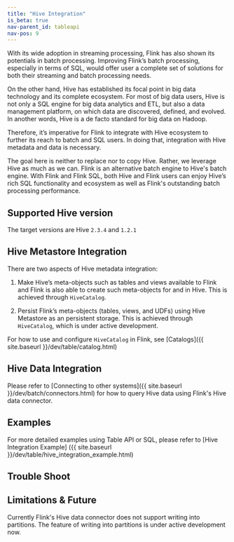 ```yaml
---
title: "Hive Integration"
is_beta: true
nav-parent_id: tableapi
nav-pos: 9
---
```

<!--
Licensed to the Apache Software Foundation (ASF) under one
or more contributor license agreements.  See the NOTICE file
distributed with this work for additional information
regarding copyright ownership.  The ASF licenses this file
to you under the Apache License, Version 2.0 (the
"License"); you may not use this file except in compliance
with the License.  You may obtain a copy of the License at

  http://www.apache.org/licenses/LICENSE-2.0

Unless required by applicable law or agreed to in writing,
software distributed under the License is distributed on an
"AS IS" BASIS, WITHOUT WARRANTIES OR CONDITIONS OF ANY
KIND, either express or implied.  See the License for the
specific language governing permissions and limitations
under the License.
-->

With its wide adoption in streaming processing, Flink has also shown its potentials in batch processing. Improving Flink’s batch processing, especially in terms of SQL, would offer user a complete set of solutions for both their streaming and batch processing needs.

On the other hand, Hive has established its focal point in big data technology and its complete ecosystem. For most of big data users, Hive is not only a SQL engine for big data analytics and ETL, but also a data management platform, on which data are discovered, defined, and evolved. In another words, Hive is a de facto standard for big data on Hadoop.

Therefore, it’s imperative for Flink to integrate with Hive ecosystem to further its reach to batch and SQL users. In doing that, integration with Hive metadata and data is necessary. 

The goal here is neither to replace nor to copy Hive. Rather, we leverage Hive as much as we can. Flink is an alternative batch engine to Hive's batch engine. With Flink and Flink SQL, both Hive and Flink users can enjoy Hive’s rich SQL functionality and ecosystem as well as Flink's outstanding batch processing performance.


Supported Hive version
----------------------

The target versions are Hive `2.3.4` and `1.2.1`


Hive Metastore Integration
--------------------------

There are two aspects of Hive metadata integration:

1. Make Hive’s meta-objects such as tables and views available to Flink and Flink is also able to create such meta-objects for and in Hive. This is achieved through `HiveCatalog`.

2. Persist Flink’s meta-objects (tables, views, and UDFs) using Hive Metastore as an persistent storage. This is achieved through `HiveCatalog`, which is under active development.

For how to use and configure `HiveCatalog` in Flink, see [Catalogs]({{ site.baseurl }}/dev/table/catalog.html)

Hive Data Integration
---------------------

Please refer to [Connecting to other systems]({{ site.baseurl }}/dev/batch/connectors.html) for how to query Hive data using Flink's Hive data connector. 


Examples
--------

For more detailed examples using Table API or SQL, please refer to [Hive Integration Example] ({{ site.baseurl }}/dev/table/hive_integration_example.html)


Trouble Shoot
-------------

Limitations & Future
--------------------

Currently Flink's Hive data connector does not support writing into partitions. The feature of writing into partitions is under active development now.
